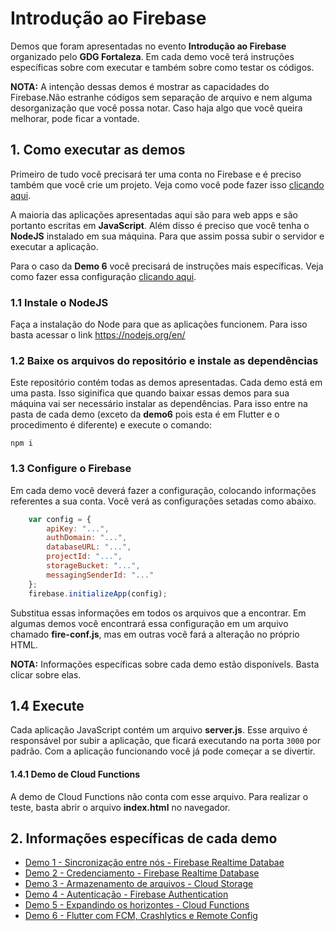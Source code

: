# Introdução ao Firebase
Demos que foram apresentadas no evento **Introdução ao Firebase** organizado pelo **GDG Fortaleza**. Em cada demo você terá instruções específicas sobre com executar e também sobre como testar os códigos.

**NOTA:** A intenção dessas demos é mostrar as capacidades do Firebase.Não estranhe códigos sem separação de arquivo e nem alguma desorganização que você possa notar. Caso haja algo que você queira melhorar, pode ficar a vontade.

## 1. Como executar as demos
Primeiro de tudo você precisará ter uma conta no Firebase e é preciso também que você crie um projeto. Veja como você pode fazer isso [clicando aqui](https://firebase.google.com/docs/web/setup).

A maioria das aplicações apresentadas aqui são para web apps e são portanto escritas em **JavaScript**. Além disso é preciso que você tenha o **NodeJS** instalado em sua máquina. Para que assim possa subir o servidor e executar a aplicação.

Para o caso da **Demo 6** você precisará de instruções mais específicas. Veja como fazer essa configuração [clicando aqui](https://firebase.google.com/docs/flutter/setup?hl=pt-br).

### 1.1 Instale o NodeJS
Faça a instalação do Node para que as aplicações funcionem. Para isso basta acessar o link https://nodejs.org/en/

### 1.2 Baixe os arquivos do repositório e instale as dependências
Este repositório contém todas as demos apresentadas. Cada demo está em uma pasta. Isso siginifica que quando baixar essas demos para sua máquina vai ser necessário instalar as dependências. Para isso entre na pasta de cada demo (exceto da **demo6** pois esta é em Flutter e o procedimento é diferente) e execute o comando:

`npm i`

### 1.3 Configure o Firebase
Em cada demo você deverá fazer a configuração, colocando informações referentes a sua conta. Você verá as configurações setadas como abaixo.

```javascript
    var config = {
        apiKey: "...",
        authDomain: "...",
        databaseURL: "...",
        projectId: "...",
        storageBucket: "...",
        messagingSenderId: "..."
    };
    firebase.initializeApp(config);
```

Substitua essas informações em todos os arquivos que a encontrar. Em algumas demos você encontrará essa configuração em um arquivo chamado **fire-conf.js**, mas em outras você fará a alteração no próprio HTML.

**NOTA:** Informações específicas sobre cada demo estão disponívels. Basta clicar sobre elas.

## 1.4 Execute
Cada aplicação JavaScript contém um arquivo **server.js**. Esse arquivo é responsável por subir a aplicação, que ficará executando na porta `3000` por padrão. Com a aplicação funcionando você já pode começar a se divertir.

#### 1.4.1 Demo de Cloud Functions
A demo de Cloud Functions não conta com esse arquivo. Para realizar o teste, basta abrir o arquivo **index.html** no navegador.


## 2. Informações específicas de cada demo
- [Demo 1 - Sincronização entre nós - Firebase Realtime Databae](https://github.com/geeksilva97/introducao-ao-firebase/blob/master/demo1/README.md)
- [Demo 2 - Credenciamento - Firebase Realtime Database](https://github.com/geeksilva97/introducao-ao-firebase/blob/master/demo2/README.md)
- [Demo 3 - Armazenamento de arquivos - Cloud Storage](https://github.com/geeksilva97/introducao-ao-firebase/blob/master/demo3/README.md)
- [Demo 4 - Autenticação - Firebase Authentication](https://github.com/geeksilva97/introducao-ao-firebase/blob/master/demo4/README.md)
- [Demo 5 - Expandindo os horizontes - Cloud Functions](https://github.com/geeksilva97/introducao-ao-firebase/blob/master/demo5/README.md)
- [Demo 6 - Flutter com FCM, Crashlytics e Remote Config](https://github.com/geeksilva97/introducao-ao-firebase/wiki/Baby-Names)
